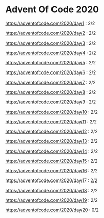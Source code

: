 # Advent Of Code 2020

https://adventofcode.com/2020/day/1 : 2/2

https://adventofcode.com/2020/day/2 : 2/2

https://adventofcode.com/2020/day/3 : 2/2

https://adventofcode.com/2020/day/4 : 2/2

https://adventofcode.com/2020/day/5 : 2/2

https://adventofcode.com/2020/day/6 : 2/2

https://adventofcode.com/2020/day/7 : 2/2

https://adventofcode.com/2020/day/8 : 2/2

https://adventofcode.com/2020/day/9 : 2/2

https://adventofcode.com/2020/day/10 : 2/2

https://adventofcode.com/2020/day/11 : 2/2

https://adventofcode.com/2020/day/12 : 2/2

https://adventofcode.com/2020/day/13 : 2/2

https://adventofcode.com/2020/day/14 : 2/2

https://adventofcode.com/2020/day/15 : 2/2

https://adventofcode.com/2020/day/16 : 2/2

https://adventofcode.com/2020/day/17 : 2/2

https://adventofcode.com/2020/day/18 : 2/2

https://adventofcode.com/2020/day/19 : 2/2

https://adventofcode.com/2020/day/20 : 0/2
